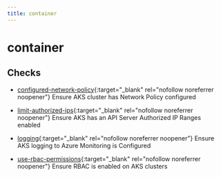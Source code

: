 ```yaml
---
title: container
---
```


# container

## Checks


- [configured-network-policy](configured-network-policy){:target="_blank" rel="nofollow noreferrer noopener"} Ensure AKS cluster has Network Policy configured

- [limit-authorized-ips](limit-authorized-ips){:target="_blank" rel="nofollow noreferrer noopener"} Ensure AKS has an API Server Authorized IP Ranges enabled

- [logging](logging){:target="_blank" rel="nofollow noreferrer noopener"} Ensure AKS logging to Azure Monitoring is Configured

- [use-rbac-permissions](use-rbac-permissions){:target="_blank" rel="nofollow noreferrer noopener"} Ensure RBAC is enabled on AKS clusters



